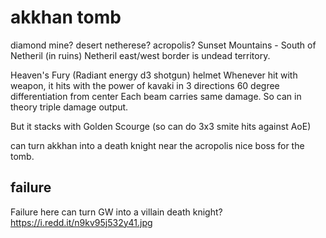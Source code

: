 # akkhan tomb

diamond mine?
desert netherese?
acropolis?
Sunset Mountains - South of Netheril (in ruins)
Netheril east/west border is undead territory.

Heaven's Fury (Radiant energy d3 shotgun) helmet
Whenever hit with weapon, it hits with the power of kavaki in 3 directions
60 degree differentiation from center
Each beam carries same damage. So can in theory triple damage output.

But it stacks with Golden Scourge (so can do 3x3 smite hits against AoE)


can turn akkhan into a death knight near the acropolis
nice boss for the tomb.

## failure
Failure here can turn GW into a villain death knight?
https://i.redd.it/n9kv95j532y41.jpg
